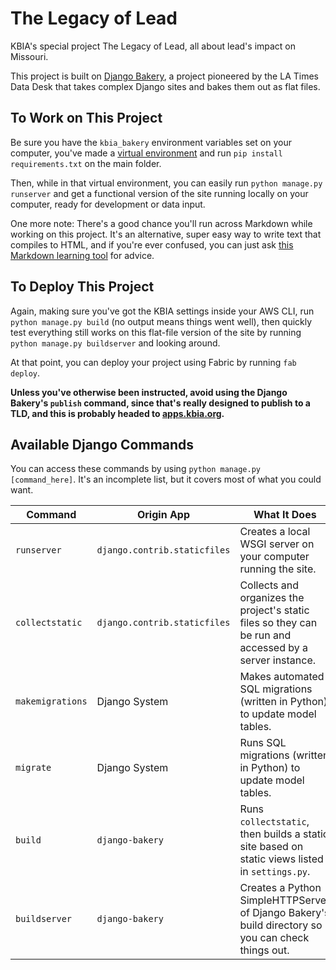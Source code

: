 # The Legacy of Lead
KBIA's special project The Legacy of Lead, all about lead's impact on Missouri.

This project is built on [Django Bakery](https://github.com/datadesk/django-bakery), a project pioneered by the LA Times Data Desk that takes complex Django sites and bakes them out as flat files.

## To Work on This Project
Be sure you have the `kbia_bakery` environment variables set on your computer, you've made a [virtual environment](https://open.nytimes.com/set-up-your-mac-like-an-interactive-news-developer-bb8d2c4097e5?mcubz=1) and run `pip install requirements.txt` on the main folder.

Then, while in that virtual environment, you can easily run `python manage.py runserver` and get a functional version of the site running locally on your computer, ready for development or data input.

One more note: There's a good chance you'll run across Markdown while working on this project. It's an alternative, super easy way to write text that compiles to HTML, and if you're ever confused, you can just ask [this Markdown learning tool](http://mdcheatsheet.com/) for advice.

## To Deploy This Project
Again, making sure you've got the KBIA settings inside your AWS CLI, run `python manage.py build` (no output means things went well), then quickly test everything still works on this flat-file version of the site by running `python manage.py buildserver` and looking around.

At that point, you can deploy your project using Fabric by running `fab deploy`.

__Unless you've otherwise been instructed, avoid using the Django Bakery's `publish` command, since that's really designed to publish to a TLD, and this is probably headed to [apps.kbia.org](http://apps.kbia.org/).__

## Available Django Commands
You can access these commands by using `python manage.py [command_here]`. It's an incomplete list, but it covers most of what you could want.

|Command|Origin App|What It Does|
|-------|----------|------------|
|`runserver`|`django.contrib.staticfiles`|Creates a local WSGI server on your computer running the site.|
|`collectstatic`|`django.contrib.staticfiles`|Collects and organizes the project's static files so they can be run and accessed by a server instance.|
|`makemigrations`|Django System|Makes automated SQL migrations (written in Python) to update model tables.|
|`migrate`|Django System|Runs SQL migrations (written in Python) to update model tables.|
|`build`|`django-bakery`|Runs `collectstatic`, then builds a static site based on static views listed in `settings.py`.|
|`buildserver`|`django-bakery`|Creates a Python SimpleHTTPServer of Django Bakery's build directory so you can check things out.|
